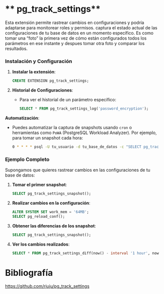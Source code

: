 

# ** pg_track_settings**
Esta extensión permite rastrear cambios en configuraciones y podría adaptarse para monitorear roles y permisos.  captura el estado actual de las configuraciones de tu base de datos en un momento específico. Es como tomar una “foto” la primera vez de cómo están configurados todos los parámetros en ese instante y despues tomar otra foto y comparar los resultados.

### Instalación y Configuración



1. **Instalar la extensión**:
   ```sql
   CREATE EXTENSION pg_track_settings;
   ```
 
 
3. **Historial de Configuraciones**:
   - Para ver el historial de un parámetro específico:
     ```sql
     SELECT * FROM pg_track_settings_log('password_encryption');
     ```

 **Automatización**:
   - Puedes automatizar la captura de snapshots usando `cron` o herramientas como `PoWA` (PostgreSQL Workload Analyzer). Por ejemplo, para tomar un snapshot cada hora:
     ```bash
     0 * * * * psql -U tu_usuario -d tu_base_de_datos -c "SELECT pg_track_settings_snapshot();"
     ```

### Ejemplo Completo

Supongamos que quieres rastrear cambios en las configuraciones de tu base de datos:

1. **Tomar el primer snapshot**:
   ```sql
   SELECT pg_track_settings_snapshot();
   ```

2. **Realizar cambios en la configuración**:
   ```sql
   ALTER SYSTEM SET work_mem = '64MB';
   SELECT pg_reload_conf();
   ```

3. **Obtener las diferencias de los snapshot**:
   ```sql
   SELECT pg_track_settings_snapshot();
   ```

4. **Ver los cambios realizados**:
   ```sql
   SELECT * FROM pg_track_settings_diff(now() - interval '1 hour', now());
   ```
 

# Bibliografía 
https://github.com/rjuju/pg_track_settings

